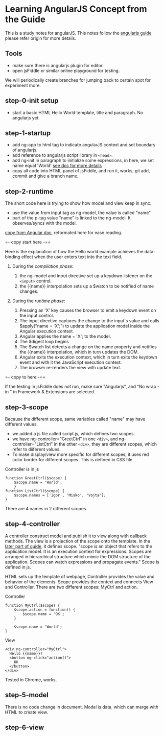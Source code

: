 # Learning AngularJS Concept from the Guide

This is a study notes for angularJS. This notes follow the [angularjs guide](http://docs.angularjs.org/guide/concepts) please refer origin for more details.

## Tools

- make sure there is angularjs plugin for editor.
- open jsFiddle or similar online playground for testing.

We will periodically create branches for jumping back to certain spot for experiment more.
 
## step-0-init setup

  - start a basic HTML Hello World template, title and paragraph. No angularjs yet.

## step-1-startup

  - add ng-app to html tag to indicate angularJS context and set boundary of angularjs.
  - add reference to angularjs script library in `<head>`.
  - add ng-init in paragraph to initialize some expressions, in here, we set name equal 'World' [see doc for more details](http://docs.angularjs.org/api/ng.directive:ngInit)
  - copy all code into HTML panel of jsFiddle, and run it, works, git add, commit and give a branch name.

## step-2-runtime

The short code here is trying to show how model and view keep in sync:

- use the value from input tag as ng-model, the value is called "name"
- part of the p-tag value "name" is linked to the ng-model. It observes/syncs with the model. 

[copy from Angular doc](http://docs.angularjs.org/guide/concepts), reformated here for ease reading. 

=- copy start here -==
    	
Here is the explanation of how the Hello world example achieves the data-binding effect when the user enters text into the text field. 
  	
 1. During the *compilation phase*: 
  	1. the ng-model and input directive set up a keydown listener on the `<input>` control. 
  	2. the {{name}} interpolation sets up a $watch to be notified of name changes. 
  	
 2. During the *runtime phase*: 
  	1. Pressing an 'X' key causes the browser to emit a keydown event on the input control. 
  	2. The input directive captures the change to the input's value and calls $apply("name = 'X';") to update the application model inside the Angular execution context. 
  	3. Angular applies the name = 'X'; to the model. 
  	4. The $digest loop begins 
  	5. The $watch list detects a change on the name property and notifies the {{name}} interpolation, which in turn updates the DOM. 
  	6. Angular exits the execution context, which in turn exits the keydown event and with it the JavaScript execution context. 
  	7. The browser re-renders the view with update text.
  	
=- copy to here -==  	
  	
If the testing in jsFiddle does not run, make sure "Angularjs", and "No wrap - in <head>" in Framework & Extensions are selected.

## step-3-scope

Because the different scope, same variables called "name" may have different values.

- we added a js file called script.js, which defines two scopes.
- we have ng-controller="GreetCtrl" in one `<div>`, and ng-controller="ListCtrl" in the other `<div>`, they are different scopes, which refer to diiferent values.
- To make display/view more specific for different scopes, it uses red color border for different scopes. This is defined in CSS file.

Controller is in js

	function GreetCtrl($scope) {
		$scope.name = 'World';
		}	
	function ListCtrl($scope) {
		$scope.names = ['Igor', 'Misko', 'Vojta'];
	}

There are 4 names in 2 different scopes.

## step-4-controller

A controller construct model and publish it to view along with callback methods. The view is a projection of the scope onto the template. In the [later part of guide](http://docs.angularjs.org/guide/scope), it defines scope. "scope is an object that refers to the application model. It is an execution context for expressions. Scopes are arranged in hierarchical structure which mimic the DOM structure of the application. Scopes can watch expressions and propagate events." Scope is defined in js.

HTML sets up the template of webpage, Controller provides the value and behavior of the elements. Scope provides the context and connects View and Controller. There are two different scopes: MyCtrl and action. 

Controller
	
	function MyCtrl($scope) {
		$scope.action = function() {
    		$scope.name = 'OK';
    	}
    
    	$scope.name = 'World';
    }

View
    
	<div ng-controller="MyCtrl">
      Hello {{name}}!
      <button ng-click="action()">
        OK
      </button>
    </div>

Tested in Chrome, works.

## step-5-model

There is no code change in document. Model is data, which can merge with HTML to create view. 

## step-6-view




